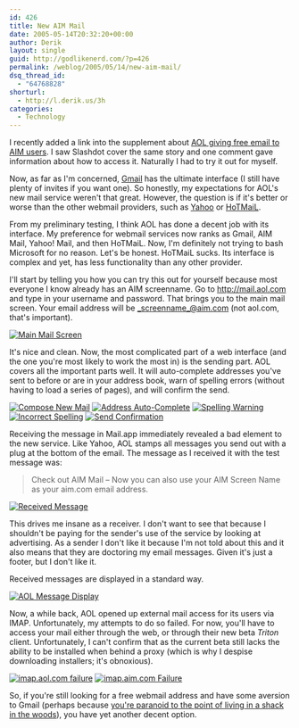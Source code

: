 ```yaml
---
id: 426
title: New AIM Mail
date: 2005-05-14T20:32:20+00:00
author: Derik
layout: single
guid: http://godlikenerd.com/?p=426
permalink: /weblog/2005/05/14/new-aim-mail/
dsq_thread_id:
  - "64768828"
shorturl:
  - http://l.derik.us/3h
categories:
  - Technology
---
```

I recently added a link into the supplement about [AOL giving free email to AIM users](http://hosted.ap.org/dynamic/stories/A/AOL_FREE_E_MAIL?SITE=APWEB&SECTION=HOME&TEMPLATE=DEFAULT). I saw Slashdot cover the same story and one comment gave information about how to access it. Naturally I had to try it out for myself.

Now, as far as I'm concerned, [Gmail](http://www.gmail.com) has the ultimate interface (I still have plenty of invites if you want one). So honestly, my expectations for AOL's new mail service weren't that great. However, the question is if it's better or worse than the other webmail providers, such as [Yahoo](http://www.yahoo.com) or [HoTMaiL](http://www.hotmail.com).

From my preliminary testing, I think AOL has done a decent job with its interface. My preference for webmail services now ranks as Gmail, AIM Mail, Yahoo! Mail, and then HoTMaiL. Now, I'm definitely not trying to bash Microsoft for no reason. Let's be honest. HoTMaiL sucks. Its interface is complex and yet, has less functionality than any other provider.

I'll start by telling you how you can try this out for yourself because most everyone I know already has an AIM screenname. Go to <http://mail.aol.com> and type in your username and password. That brings you to the main mail screen. Your email address will be _screenname_@aim.com (not aol.com, that's important).

[![Main Mail Screen](http://photos14.flickr.com/13898129_2edcc29b94_t.jpg)](http://flickr.com/photos/19959606@N00/13898129 "Main Mail Screen")

It's nice and clean. Now, the most complicated part of a web interface (and the one you're most likely to work the most in) is the sending part. AOL covers all the important parts well. It will auto-complete addresses you've sent to before or are in your address book, warn of spelling errors (without having to load a series of pages), and will confirm the send.

[![Compose New Mail](http://photos12.flickr.com/13897997_252fb069fb_t.jpg)](http://flickr.com/photos/19959606@N00/13897997 "Compose New Mail") [![Address Auto-Complete](http://photos9.flickr.com/13897883_261d942520_t.jpg)](http://flickr.com/photos/19959606@N00/13897883 "Address Auto-Complete") [![Spelling Warning](http://photos9.flickr.com/13898194_b0a1940343_t.jpg)](http://flickr.com/photos/19959606@N00/13898194 "Spelling Warning") [![Incorrect Spelling](http://photos11.flickr.com/13898099_9d8297c71f_t.jpg)](http://flickr.com/photos/19959606@N00/13898099 "Incorrect Spelling") [![Send Confirmation](http://photos9.flickr.com/13898172_b8dbb3a70d_t.jpg)](http://flickr.com/photos/19959606@N00/13898172 "Send Confirmation")

Receiving the message in Mail.app immediately revealed a bad element to the new service. Like Yahoo, AOL stamps all messages you send out with a plug at the bottom of the email. The message as I received it with the test message was:

> Check out AIM Mail &#8211; Now you can also use your AIM Screen Name as your aim.com email address.

[![Received Message](http://photos13.flickr.com/13898160_836ebde4e8_t.jpg)](http://flickr.com/photos/19959606@N00/13898160 "Received Message")

This drives me insane as a receiver. I don't want to see that because I shouldn't be paying for the sender's use of the service by looking at advertising. As a sender I don't like it because I'm not told about this and it also means that they are doctoring my email messages. Given it's just a footer, but I don't like it.

Received messages are displayed in a standard way.

[![AOL Message Display](http://photos14.flickr.com/13897964_a7da19d98f_t.jpg)](http://flickr.com/photos/19959606@N00/13897964 "AOL Message Display") 

Now, a while back, AOL opened up external mail access for its users via IMAP. Unfortunately, my attempts to do so failed. For now, you'll have to access your mail either through the web, or through their new beta _Triton_ client. Unfortunately, I can't confirm that as the current beta still lacks the ability to be installed when behind a proxy (which is why I despise downloading installers; it's obnoxious).

[![imap.aol.com failure](http://photos11.flickr.com/13898083_e42bafe081_t.jpg)](http://flickr.com/photos/19959606@N00/13898083 "imap.aol.com failure") [![imap.aim.com Failure](http://photos13.flickr.com/13898048_b489d24919_t.jpg)](http://flickr.com/photos/19959606@N00/13898048 "imap.aim.com Failure")

So, if you're still looking for a free webmail address and have some aversion to Gmail (perhaps because [you're paranoid to the point of living in a shack in the woods](http://www.gmail-is-too-creepy.com)), you have yet another decent option.